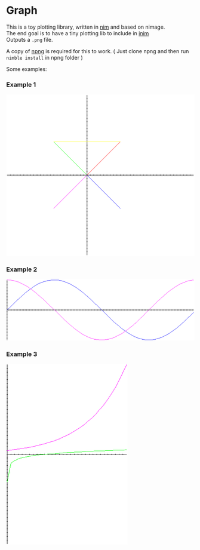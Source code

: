Graph
=====

This is a toy plotting library, written in [nim](http://nim-lang.org) and based on nimage.  
The end goal is to have a tiny plotting lib to include in [inim](https://github.com/stisa/INim)  
Outputs a `.png` file.

A copy of [npng](https://github.com/stisa/npng) is required for this to work.
( Just clone npng and then run `nimble install` in npng folder )
  
Some examples:

### Example 1
![lines](examples/example1.png)


### Example 2
![sines](examples/example2.png)


### Example 3
![logs](examples/example3.png)